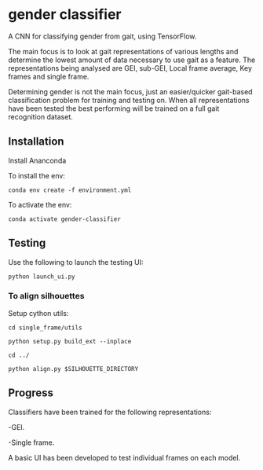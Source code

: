 # gender classifier

A CNN for classifying gender from gait, using TensorFlow.

The main focus is to look at gait representations of various lengths and determine the lowest amount of data necessary to use gait as a feature.
The representations being analysed are GEI, sub-GEI, Local frame average, Key frames and single frame.

Determining gender is not the main focus, just an easier/quicker gait-based classification problem for training and testing on.
When all representations have been tested the best performing will be trained on a full gait recognition dataset.

## Installation

Install Ananconda

To install the env:
```
conda env create -f environment.yml
```

To activate the env: 
```
conda activate gender-classifier
```

## Testing

Use the following to launch the testing UI:
```
python launch_ui.py
```

### To align silhouettes
Setup cython utils:
```
cd single_frame/utils

python setup.py build_ext --inplace

cd ../

python align.py $SILHOUETTE_DIRECTORY
```

## Progress

Classifiers have been trained for the following representations:

-GEI.

-Single frame.

A basic UI has been developed to test individual frames on each model.

